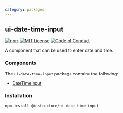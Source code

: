 ```yaml
---
category: packages
---
```


## ui-date-time-input

[![npm][npm]][npm-url]
[![MIT License][license-badge]][license]
[![Code of Conduct][coc-badge]][coc]

A component that can be used to enter date and time.

### Components

The `ui-date-time-input` package contains the following:

- [DateTimeInput](#DateTimeInput)

### Installation

```sh
npm install @instructure/ui-date-time-input
```

[npm]: https://img.shields.io/npm/v/@instructure/ui-date-time-input.svg
[npm-url]: https://npmjs.com/package/@instructure/ui-date-time-input
[license-badge]: https://img.shields.io/npm/l/instructure-ui.svg?style=flat-square
[license]: https://github.com/instructure/instructure-ui/blob/master/LICENSE.md
[coc-badge]: https://img.shields.io/badge/code%20of-conduct-ff69b4.svg?style=flat-square
[coc]: https://github.com/instructure/instructure-ui/blob/master/CODE_OF_CONDUCT.md
